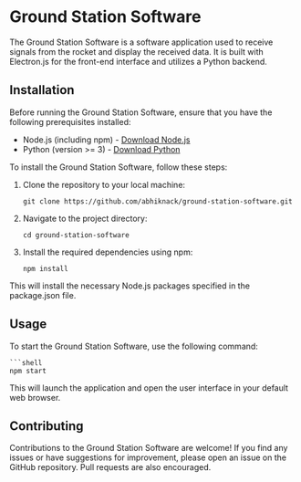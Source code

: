 # Ground Station Software

The Ground Station Software is a software application used to receive signals from the rocket and display the received data. It is built with Electron.js for the front-end interface and utilizes a Python backend.

## Installation

Before running the Ground Station Software, ensure that you have the following prerequisites installed:

- Node.js (including npm) - [Download Node.js](https://nodejs.org)
- Python (version >= 3) - [Download Python](https://www.python.org/downloads/)

To install the Ground Station Software, follow these steps:

1. Clone the repository to your local machine:

   ```shell
   git clone https://github.com/abhiknack/ground-station-software.git
2. Navigate to the project directory:
   ```shell
   cd ground-station-software
3. Install the required dependencies using npm:
    ```shell
    npm install
This will install the necessary Node.js packages specified in the package.json file.

## Usage

To start the Ground Station Software, use the following command:
 	
	```shell
 	npm start
This will launch the application and open the user interface in your default web browser.
## Contributing
Contributions to the Ground Station Software are welcome! If you find any issues or have suggestions for improvement, please open an issue on the GitHub repository. Pull requests are also encouraged.



